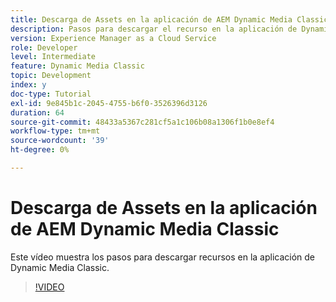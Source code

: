 ```yaml
---
title: Descarga de Assets en la aplicación de AEM Dynamic Media Classic
description: Pasos para descargar el recurso en la aplicación de Dynamic Media Classic
version: Experience Manager as a Cloud Service
role: Developer
level: Intermediate
feature: Dynamic Media Classic
topic: Development
index: y
doc-type: Tutorial
exl-id: 9e845b1c-2045-4755-b6f0-3526396d3126
duration: 64
source-git-commit: 48433a5367c281cf5a1c106b08a1306f1b0e8ef4
workflow-type: tm+mt
source-wordcount: '39'
ht-degree: 0%

---
```


# Descarga de Assets en la aplicación de AEM Dynamic Media Classic

Este vídeo muestra los pasos para descargar recursos en la aplicación de Dynamic Media Classic.

>[!VIDEO](https://video.tv.adobe.com/v/3417831?quality=12&learn=on&captions=spa)
